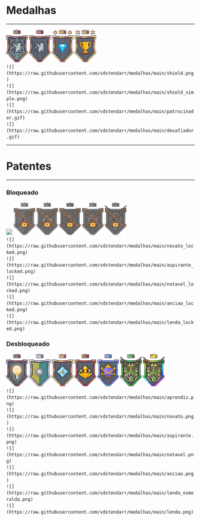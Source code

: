 # Medalhas
---

![](https://raw.githubusercontent.com/vdstendarr/medalhas/main/shield.png) ![](https://raw.githubusercontent.com/vdstendarr/medalhas/main/shield_simple.png) ![](https://raw.githubusercontent.com/vdstendarr/medalhas/main/patrocinador.gif) ![](https://raw.githubusercontent.com/vdstendarr/medalhas/main/desafiador.gif)\
`![](https://raw.githubusercontent.com/vdstendarr/medalhas/main/shield.png)`\
`![](https://raw.githubusercontent.com/vdstendarr/medalhas/main/shield_simple.png)`\
`![](https://raw.githubusercontent.com/vdstendarr/medalhas/main/patrocinador.gif)`\
`![](https://raw.githubusercontent.com/vdstendarr/medalhas/main/desafiador.gif)`


---
# Patentes
---
### Bloqueado

![](https://raw.githubusercontent.com/vdstendarr/medalhas/main/aprendiz_locked.png) ![](https://raw.githubusercontent.com/vdstendarr/medalhas/main/novato_locked.png) ![](https://raw.githubusercontent.com/vdstendarr/medalhas/main/aspirante_locked.png) ![](https://raw.githubusercontent.com/vdstendarr/medalhas/main/notavel_locked.png) ![](https://raw.githubusercontent.com/vdstendarr/medalhas/main/anciao_locked.png) ![](https://raw.githubusercontent.com/vdstendarr/medalhas/main/lenda_locked.png)\
`![](https://raw.githubusercontent.com/vdstendarr/medalhas/main/novato_locked.png)`\
`![](https://raw.githubusercontent.com/vdstendarr/medalhas/main/aspirante_locked.png)`\
`![](https://raw.githubusercontent.com/vdstendarr/medalhas/main/notavel_locked.png)`\
`![](https://raw.githubusercontent.com/vdstendarr/medalhas/main/anciao_locked.png)`\
`![](https://raw.githubusercontent.com/vdstendarr/medalhas/main/lenda_locked.png)`

### Desbloqueado

![](https://raw.githubusercontent.com/vdstendarr/medalhas/main/aprendiz.png) ![](https://raw.githubusercontent.com/vdstendarr/medalhas/main/novato.png) ![](https://raw.githubusercontent.com/vdstendarr/medalhas/main/aspirante.png) ![](https://raw.githubusercontent.com/vdstendarr/medalhas/main/notavel.png) ![](https://raw.githubusercontent.com/vdstendarr/medalhas/main/anciao.png) ![](https://raw.githubusercontent.com/vdstendarr/medalhas/main/lenda_esmeralda.png) ![](https://raw.githubusercontent.com/vdstendarr/medalhas/main/lenda.png)\
`![](https://raw.githubusercontent.com/vdstendarr/medalhas/main/aprendiz.png)`\
`![](https://raw.githubusercontent.com/vdstendarr/medalhas/main/novato.png)`\
`![](https://raw.githubusercontent.com/vdstendarr/medalhas/main/aspirante.png)`\
`![](https://raw.githubusercontent.com/vdstendarr/medalhas/main/notavel.png)`\
`![](https://raw.githubusercontent.com/vdstendarr/medalhas/main/anciao.png)`\
`![](https://raw.githubusercontent.com/vdstendarr/medalhas/main/lenda_esmeralda.png)`\
`![](https://raw.githubusercontent.com/vdstendarr/medalhas/main/lenda.png)`
